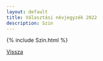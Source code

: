```yaml
---
layout: default
title: Választási névjegyzék 2022
description: Szin
---
```


{% include Szin.html %}

[Vissza](./)